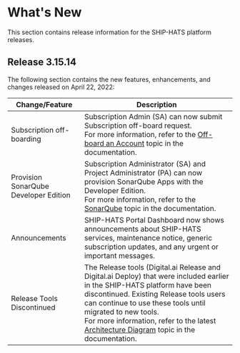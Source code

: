 # What's New

This section contains release information for the SHIP-HATS platform releases.

<!--## Release 3.15.15

this is where future content will appear.-->

## Release 3.15.14

The following section contains the new features, enhancements, and changes released on April 22, 2022:

| **Change/Feature** |**Description**|
|---|---|
|Subscription off-boarding | Subscription Admin (SA) can now submit Subscription off-board request. <br>For more information, refer to the [Off-board an Account](https://docs.developer.tech.gov.sg/docs/ship-hats-documentation/#/manage-account?id=off-board-an-account) topic in the documentation.|
|Provision SonarQube Developer Edition|Subscription Administrator (SA) and Project Administrator (PA) can now provision SonarQube Apps with the Developer Edition. <br>For more information, refer to the [SonarQube](https://docs.developer.tech.gov.sg/docs/ship-hats-documentation/#/hats-sonarqube-overview) topic in the documentation.|
| Announcements | SHIP-HATS Portal Dashboard now shows announcements about SHIP-HATS services, maintenance notice, generic subscription updates, and any urgent or important messages. |
|Release Tools Discontinued | The Release tools (Digital.ai Release and Digital.ai Deploy) that were included earlier in the SHIP-HATS platform have been discontinued. Existing Release tools users can continue to use these tools until migrated to new tools.<br> For more information, refer to the latest [Architecture Diagram](https://docs.developer.tech.gov.sg/docs/ship-hats-documentation/#/architecture-diagram) topic in the documentation.